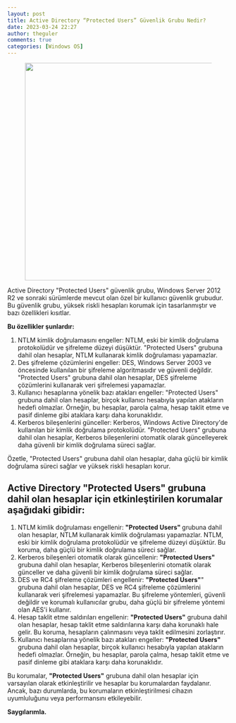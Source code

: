 ```yaml
---
layout: post
title: Active Directory “Protected Users” Güvenlik Grubu Nedir?
date: 2023-03-24 22:27
author: theguler
comments: true
categories: [Windows OS]
---
```

<!-- wp:image {"id":6234,"width":432,"height":494,"sizeSlug":"large","linkDestination":"none"} -->
<figure class="wp-block-image size-large is-resized"><img src="https://farukguler.com/assets/post_images/protected_group.png?w=496" alt="" class="wp-image-6234" width="432" height="494" /></figure>
<!-- /wp:image -->

<!-- wp:paragraph -->
<p>Active Directory "Protected Users" güvenlik grubu, Windows Server 2012 R2 ve sonraki sürümlerde mevcut olan özel bir kullanıcı güvenlik grubudur. Bu güvenlik grubu, yüksek riskli hesapları korumak için tasarlanmıştır ve bazı özellikleri kısıtlar.</p>
<!-- /wp:paragraph -->

<!-- wp:paragraph -->
<p><strong>Bu özellikler şunlardır:</strong></p>
<!-- /wp:paragraph -->

<!-- wp:list {"ordered":true} -->
<ol><!-- wp:list-item -->
<li>NTLM kimlik doğrulamasını engeller: NTLM, eski bir kimlik doğrulama protokolüdür ve şifreleme düzeyi düşüktür. "Protected Users" grubuna dahil olan hesaplar, NTLM kullanarak kimlik doğrulaması yapamazlar.</li>
<!-- /wp:list-item -->

<!-- wp:list-item -->
<li>Des şifreleme çözümlerini engeller: DES, Windows Server 2003 ve öncesinde kullanılan bir şifreleme algoritmasıdır ve güvenli değildir. "Protected Users" grubuna dahil olan hesaplar, DES şifreleme çözümlerini kullanarak veri şifrelemesi yapamazlar.</li>
<!-- /wp:list-item -->

<!-- wp:list-item -->
<li>Kullanıcı hesaplarına yönelik bazı atakları engeller: "Protected Users" grubuna dahil olan hesaplar, birçok kullanıcı hesabıyla yapılan atakların hedefi olmazlar. Örneğin, bu hesaplar, parola çalma, hesap taklit etme ve pasif dinleme gibi ataklara karşı daha korunaklıdır.</li>
<!-- /wp:list-item -->

<!-- wp:list-item -->
<li>Kerberos bileşenlerini günceller: Kerberos, Windows Active Directory'de kullanılan bir kimlik doğrulama protokolüdür. "Protected Users" grubuna dahil olan hesaplar, Kerberos bileşenlerini otomatik olarak güncelleyerek daha güvenli bir kimlik doğrulama süreci sağlar.</li>
<!-- /wp:list-item --></ol>
<!-- /wp:list -->

<!-- wp:paragraph -->
<p>Özetle, "Protected Users" grubuna dahil olan hesaplar, daha güçlü bir kimlik doğrulama süreci sağlar ve yüksek riskli hesapları korur.</p>
<!-- /wp:paragraph -->

<!-- wp:heading -->
<h2 class="wp-block-heading"><strong>Active Directory <strong>"Protected Users" </strong>grubuna dahil olan hesaplar için etkinleştirilen korumalar aşağıdaki gibidir:</strong></h2>
<!-- /wp:heading -->

<!-- wp:list {"ordered":true} -->
<ol><!-- wp:list-item -->
<li>NTLM kimlik doğrulaması engellenir: <strong>"Protected Users" </strong>grubuna dahil olan hesaplar, NTLM kullanarak kimlik doğrulaması yapamazlar. NTLM, eski bir kimlik doğrulama protokolüdür ve şifreleme düzeyi düşüktür. Bu koruma, daha güçlü bir kimlik doğrulama süreci sağlar.</li>
<!-- /wp:list-item -->

<!-- wp:list-item -->
<li>Kerberos bileşenleri otomatik olarak güncellenir: <strong>"Protected Users"</strong> grubuna dahil olan hesaplar, Kerberos bileşenlerini otomatik olarak günceller ve daha güvenli bir kimlik doğrulama süreci sağlar.</li>
<!-- /wp:list-item -->

<!-- wp:list-item -->
<li>DES ve RC4 şifreleme çözümleri engellenir: <strong>"Protected Users"</strong>" grubuna dahil olan hesaplar, DES ve RC4 şifreleme çözümlerini kullanarak veri şifrelemesi yapamazlar. Bu şifreleme yöntemleri, güvenli değildir ve korumalı kullanıcılar grubu, daha güçlü bir şifreleme yöntemi olan AES'i kullanır.</li>
<!-- /wp:list-item -->

<!-- wp:list-item -->
<li>Hesap taklit etme saldırıları engellenir: <strong>"Protected Users"</strong> grubuna dahil olan hesaplar, hesap taklit etme saldırılarına karşı daha korunaklı hale gelir. Bu koruma, hesapların çalınmasını veya taklit edilmesini zorlaştırır.</li>
<!-- /wp:list-item -->

<!-- wp:list-item -->
<li>Kullanıcı hesaplarına yönelik bazı atakları engeller: <strong>"Protected Users"</strong> grubuna dahil olan hesaplar, birçok kullanıcı hesabıyla yapılan atakların hedefi olmazlar. Örneğin, bu hesaplar, parola çalma, hesap taklit etme ve pasif dinleme gibi ataklara karşı daha korunaklıdır.</li>
<!-- /wp:list-item --></ol>
<!-- /wp:list -->

<!-- wp:paragraph -->
<p>Bu korumalar, <strong>"Protected Users"</strong> grubuna dahil olan hesaplar için varsayılan olarak etkinleştirilir ve hesaplar bu korumalardan faydalanır. Ancak, bazı durumlarda, bu korumaların etkinleştirilmesi cihazın uyumluluğunu veya performansını etkileyebilir.</p>
<!-- /wp:paragraph -->

<!-- wp:paragraph -->
<p><strong>Saygılarımla.</strong></p>
<!-- /wp:paragraph -->
